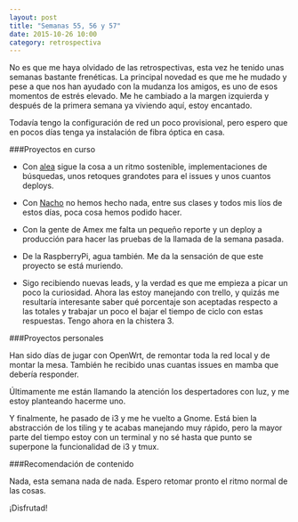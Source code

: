 ```yaml
---
layout: post
title: "Semanas 55, 56 y 57"
date: 2015-10-26 10:00
category: retrospectiva
---
```


No es que me haya olvidado de las retrospectivas, esta vez he tenido unas
semanas bastante frenéticas. La principal novedad es que me he mudado y pese a
que nos han ayudado con la mudanza los amigos, es uno de esos momentos de estrés
elevado. Me he cambiado a la margen izquierda y después de la primera semana ya
viviendo aquí, estoy encantado.

Todavía tengo la configuración de red un poco provisional, pero espero que en
pocos días tenga ya instalación de fibra óptica en casa.

###Proyectos en curso

* Con [alea](http://alea-soluciones.com) sigue la cosa a un ritmo sostenible,
  implementaciones de búsquedas, unos retoques grandotes para el issues y unos
  cuantos deploys.

* Con [Nacho](https://twitter.com/Nachokyoku) no hemos hecho nada, entre sus
  clases y todos mis líos de estos días, poca cosa hemos podido hacer.

* Con la gente de Amex me falta un pequeño reporte y un deploy a producción para
  hacer las pruebas de la llamada de la semana pasada.

* De la RaspberryPi, agua también. Me da la sensación de que este proyecto se
  está muriendo.

* Sigo recibiendo nuevas leads, y la verdad es que me empieza a picar un poco la
  curiosidad. Ahora las estoy manejando con trello, y quizás me resultaría
  interesante saber qué porcentaje son aceptadas respecto a las totales y
  trabajar un poco el bajar el tiempo de ciclo con estas respuestas. Tengo ahora
  en la chistera 3.

###Proyectos personales

Han sido días de jugar con OpenWrt, de remontar toda la red local y de montar la
mesa. También he recibido unas cuantas issues en mamba que debería responder.

Últimamente me están llamando la atención los despertadores con luz, y me estoy
planteando hacerme uno.

Y finalmente, he pasado de i3 y me he vuelto a Gnome. Está bien la abstracción
de los tiling y te acabas manejando muy rápido, pero la mayor parte del tiempo
estoy con un terminal y no sé hasta que punto se superpone la funcionalidad de
i3 y tmux.

###Recomendación de contenido

Nada, esta semana nada de nada. Espero retomar pronto el ritmo normal de las
cosas.

¡Disfrutad!
